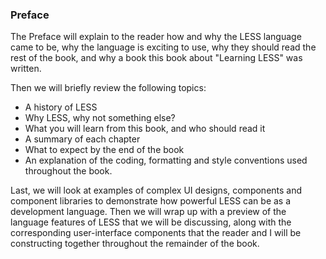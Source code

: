 ### Preface

The Preface will explain to the reader how and why the LESS language came to be, why the language is exciting to use, why they should read the rest of the book, and why a book this book about "Learning LESS" was written.

Then we will briefly review the following topics:

* A history of LESS
* Why LESS, why not something else?
* What you will learn from this book, and who should read it
* A summary of each chapter
* What to expect by the end of the book
* An explanation of the coding, formatting and style conventions used throughout the book.

Last, we will look at examples of complex UI designs, components and component libraries to demonstrate how powerful LESS can be as a development language. Then we will wrap up with a preview of the language features of LESS that we will be discussing, along with the corresponding user-interface components that the reader and I will be constructing together throughout the remainder of the book.
